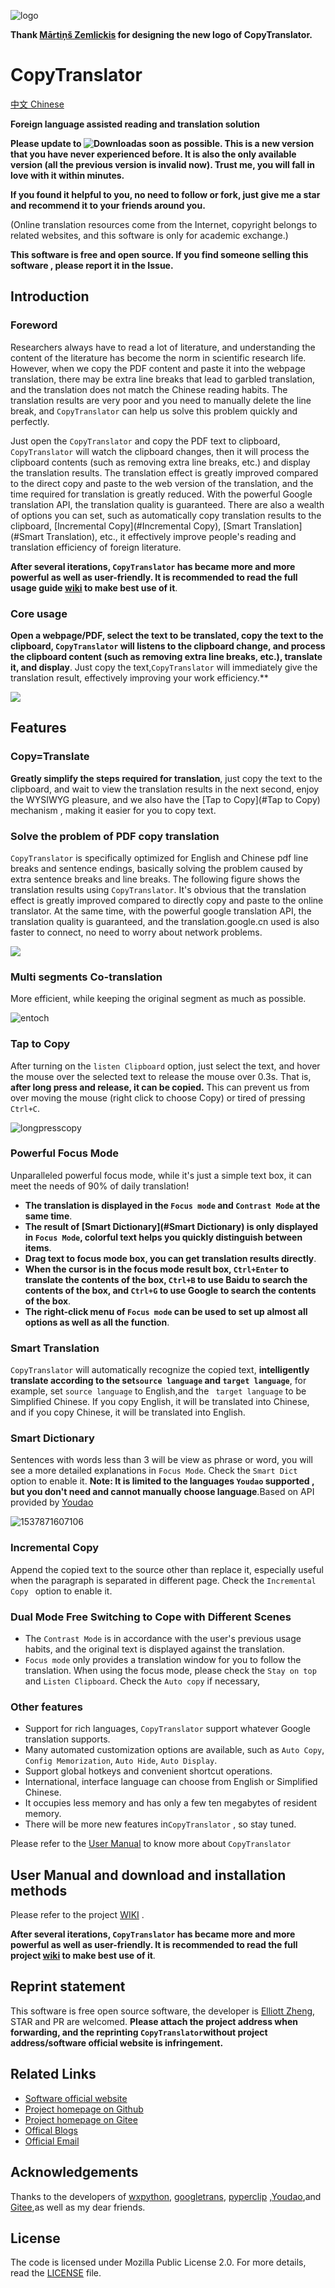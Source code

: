 ![logo](https://user-images.githubusercontent.com/22427645/50773452-d738dd80-12cb-11e9-9b7c-45e5d7f74c8a.png)


**Thank [Mārtiņš Zemlickis](http://mzemlickis.lv/) for designing the new logo of CopyTranslator.**

# CopyTranslator 

[中文 Chinese](README_zh.md)

**Foreign language assisted reading and translation solution**

**Please update to ![Download](https://api.bintray.com/packages/elliottzheng/CopyTranslator/CopyTranslator/images/download.svg)as soon as possible. This is a new version that you have never experienced before. It is also the only available version (all the previous version is invalid now). Trust me, you will fall in love with it within minutes.**

**If you found it helpful to you, no need to follow or fork, just give me a star and recommend it to your friends around you.**

(Online translation resources come from the Internet, copyright belongs to related websites, and this software is only for academic exchange.)

**This software is free and open source. If you find someone selling this software , please report it in the Issue.**

## Introduction

### Foreword

Researchers always have to read a lot of literature, and understanding the content of the literature has become the norm in scientific research life. However, when we copy the PDF content and paste it into the webpage translation, there may be extra line breaks that lead to garbled translation, and the translation does not match the Chinese reading habits. The translation results are very poor and  you need to manually delete the line break, and `CopyTranslator` can help us solve this problem quickly and perfectly.

Just open the `CopyTranslator` and copy the PDF text to clipboard,  `CopyTranslator` will watch the clipboard changes, then it will process the clipboard contents (such as removing extra line breaks, etc.) and display the translation results. The translation effect is greatly improved compared to the direct copy and paste to the web version of the translation, and the time required for translation is greatly reduced. With the powerful Google translation API, the translation quality is guaranteed. There are also a wealth of options you can set, such as automatically copy translation results to the clipboard, [Incremental Copy](#Incremental Copy), [Smart Translation](#Smart Translation), etc., it effectively improve people's reading and translation efficiency of foreign literature.

**After several iterations, `CopyTranslator` has became more and more powerful as well as user-friendly. It is recommended to read the full usage guide [wiki](https://github.com/elliottzheng/CopyTranslator/wiki) to make best use of it**.

### Core usage

**Open a webpage/PDF, select the text to be translated, copy the text to the clipboard, `CopyTranslator` will listens to the clipboard change, and  process the clipboard content (such as removing extra line breaks, etc.), translate it, and display**.  Just copy the text,`CopyTranslator` will immediately give the translation result, effectively improving your work efficiency.**

![](https://s1.ax1x.com/2018/11/30/FmrNFS.gif)

## Features

### Copy=Translate

**Greatly simplify the steps required for translation**, just copy the text to the clipboard, and wait to view the translation results in the next second, enjoy the WYSIWYG pleasure, and we also have the [Tap to Copy](#Tap to Copy) mechanism , making it easier for you to copy text.

### Solve the problem of PDF copy translation

`CopyTranslator` is specifically optimized for English and Chinese pdf line breaks and sentence endings, basically solving the problem caused by extra sentence breaks and line breaks. The following figure shows the translation results using `CopyTranslator`. It's obvious that the translation effect is greatly improved compared to directly copy and paste to the online translator. At the same time, with the powerful google translation API, the translation quality is guaranteed, and the translation.google.cn used is also faster to connect, no need to worry about network problems.

![](https://s1.ax1x.com/2018/09/13/iEiIRx.png)



### Multi segments Co-translation

More efficient, while keeping the original segment as much as possible.

![entoch](./screenshot/entoch.png)

### Tap to Copy

After turning on the `listen Clipboard` option, just select the text, and hover the mouse over the selected text to release the mouse over 0.3s. That is, **after long press and  release, it can be copied.** This can prevent us from over moving the mouse (right click to choose Copy) or tired of  pressing `Ctrl+C`.

![longpresscopy](/screenshot/longpresscopy.gif)

### Powerful Focus Mode

Unparalleled powerful focus mode, while it's just a simple text box, it can meet the needs of 90% of daily translation!

- **The translation is displayed in the `Focus mode` and `Contrast Mode` at the same time**. 
- **The result of [Smart Dictionary](#Smart Dictionary) is only displayed in `Focus Mode`, colorful text helps you quickly distinguish between items**.
- **Drag text to focus mode box, you can get translation results directly**.
- **When the cursor is in the focus mode result box, `Ctrl+Enter` to translate the contents of the box, `Ctrl+B` to use Baidu to search the contents of the box, and `Ctrl+G` to use Google to search the contents of the box**.
- **The right-click menu of `Focus mode` can be used to set up almost all options as well as all the function**.

### Smart Translation

`CopyTranslator` will automatically recognize the copied text, **intelligently translate according to the set`source language` and `target language`**, for example, set `source language` to English,and the ` target language` to be Simplified Chinese. If you copy English, it will be translated into Chinese, and if you copy Chinese, it will be translated into English. 

### Smart Dictionary

Sentences with words less than 3 will be view as phrase or word, you will see a more detailed explanations in `Focus Mode`. Check the `Smart Dict ` option to enable it. **Note: It is limited to the languages `Youdao` supported , but you don't need and cannot  manually choose language**.Based on API provided by [Youdao](https://github.com/longcw/youdao)

![1537871607106](assets/1537871607106.png)

### Incremental Copy

Append the copied text to the source other than replace it, especially useful when the paragraph is separated in different page. Check the `Incremental Copy ` option to enable it.

### Dual Mode Free Switching to Cope with Different Scenes

- The `Contrast Mode` is in accordance with the user's previous usage habits, and the original text is displayed against the translation.
- `Focus mode` only provides a translation window for you to follow the translation. When using the focus mode, please check the `Stay on top` and `Listen Clipboard`. Check the `Auto copy` if necessary, 

### Other features

- Support for rich languages, `CopyTranslator` support whatever Google translation supports.
- Many automated customization options are available, such as `Auto Copy`, `Config Memorization`, `Auto Hide`, `Auto Display`.
- Support global hotkeys and convenient shortcut operations.
- International, interface language can choose from English or Simplified Chinese.
- It occupies less memory and has only a few ten megabytes of  resident memory.
- There will be more new features in`CopyTranslator` , so stay tuned.

Please refer to the [User Manual](https://github.com/elliottzheng/CopyTranslator/wiki/Usage-%E4%BD%BF%E7%94%A8%E6%8C%87%E5%8D%97) to know more about `CopyTranslator`

## User Manual and download and installation methods

Please refer to the project [WIKI](https://github.com/elliottzheng/CopyTranslator/wiki) .

**After several iterations, `CopyTranslator` has became more and more powerful as well as user-friendly. It is recommended to read the full project [wiki](https://github.com/elliottzheng/CopyTranslator/wiki) to make best use of it**.

## Reprint statement

This software is free open source software, the developer is [Elliott Zheng](https://github.com/elliottzheng), STAR and PR are welcomed.  **Please  attach the project address when forwarding, and the reprinting `CopyTranslator`without project address/software official website is infringement.**

## Related Links

- [Software official website](https://hypercube.top/copytranslator/) 
- [Project homepage on Github ](https://github.com/elliottzheng/CopyTranslator) 
- [Project homepage on Gitee](https://gitee.com/ylzheng/CopyTranslator) 
- [Offical Blogs](https://www.cnblogs.com/elliottzheng/p/9060159.html) 
- [Official Email](mailto:copytranslator@hypercube.top)


## Acknowledgements

Thanks to the developers of [wxpython](https://wxpython.org/), [googletrans](https://github.com/ssut/py-googletrans), [pyperclip](https://github.com/asweigart/pyperclip) ,[Youdao](https://github.com/longcw/youdao),and [Gitee](https://gitee.com/),as well as my dear friends.

## License

The code is licensed under Mozilla Public License 2.0. For more details, read the [LICENSE](./LICENSE) file.
